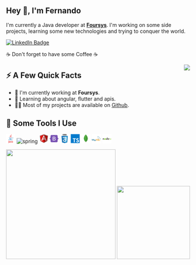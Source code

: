 <h2>Hey 👋, I'm Fernando</a></h2>
<p>I'm currently a Java developer at <strong><a href="https://www.foursys.com.br">Foursys</a></strong>. I'm working on some side projects, learning some new technologies and trying to conquer the world.</p>
<p><a href="https://www.linkedin.com/in/luiz-fernando-da-silveira-01224584/"><img src="https://img.shields.io/badge/-%40fernando-0077B5?style=flat-square&amp;labelColor=0077B5&amp;logo=LinkedIn&amp;link=https://www.linkedin.com/in/luiz-fernando-da-silveira-01224584" alt="LinkedIn Badge"></a></p>
<p>☕ Don't forget to have some Coffee ☕</p>
<img align="right" src="https://media1.giphy.com/media/13HgwGsXF0aiGY/giphy.gif" />
<h2>⚡️ A Few Quick Facts</h2>
<ul>
<li>🔭 I'm currently working at <strong>Foursys</strong>.</li>
 <li>📝 Learning about angular, flutter and apis.</li>
<li>👨‍💻 Most of my projects are available on <a href="https://github.com/feeh0710/feeh0710">Github</a>.</li>
</ul>
<h2>🚀 Some Tools I Use</h2>
<p align="left">
 <img src="https://raw.githubusercontent.com/devicons/devicon/master/icons/java/java-original-wordmark.svg" alt="java" width="25" height="25" />
 <img src="https://www.vectorlogo.zone/logos/springio/springio-icon.svg" alt="spring" width="25" height="25" />
<img src="https://raw.githubusercontent.com/devicons/devicon/master/icons/angularjs/angularjs-original.svg" alt="angular-js" width="25" height="25" />
<img src="https://raw.githubusercontent.com/devicons/devicon/master/icons/bootstrap/bootstrap-plain.svg" alt="bootstrap" width="25" height="25" />
<img src="https://raw.githubusercontent.com/devicons/devicon/master/icons/css3/css3-original-wordmark.svg" alt="css3" width="25" height="25" />
<img src="https://raw.githubusercontent.com/devicons/devicon/master/icons/typescript/typescript-original.svg" alt="typescript" width="25" height="25" />
<img src="https://raw.githubusercontent.com/devicons/devicon/master/icons/mongodb/mongodb-original.svg" alt="mongodb" width="25" height="25" />
<img src="https://raw.githubusercontent.com/devicons/devicon/master/icons/mysql/mysql-original-wordmark.svg" alt="mysql" width="25" height="25" />
<img src="https://raw.githubusercontent.com/devicons/devicon/master/icons/nodejs/nodejs-original-wordmark.svg" alt="nodejs" width="25" height="25" />
</p>
<p>
  <img src="https://github-readme-stats.vercel.app/api?username=feeh0710&show_icons=true&theme=dark&include_all_commits=true&count_private=dark"  width="300" height="300"/>
  <img src="https://github-readme-stats.vercel.app/api/top-langs/?username=feeh0710&langs_count=5&theme=dark" width="200" height="200"/> 
</p>
